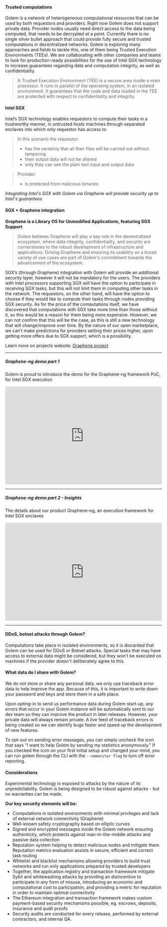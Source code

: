 #### Trusted computations

Golem is a network of heterogeneous computational resources that can be used by both requestors and providers.
Right now Golem does not support private data. Provider nodes usually need direct access to the data being computed, that needs to be decrypted at a point. Currently there is no single silver bullet approach that could provide fully secure and trusted computations in decentralized networks. 
Golem is exploring many approaches and fields to tackle this, one of them being Trusted Execution Environments (TEEs). We are collaborating with other companies and teams to look for production-ready possibilities for the use of Intel SGX technology to increase guarantees regarding data and computation integrity, as well as confidentiality.

>A Trusted Execution Environment (TEE) is a secure area inside a main processor. It runs in parallel of the operating system, in an isolated environment. It guarantees that the code and data loaded in the TEE are protected with respect to confidentiality and integrity.

#### Intel SGX

Intel’s SGX technology enables requestors to compute their tasks in a trustworthy manner, in untrusted hosts machines through separated enclaves into which only requestor has access to.

> In this scenario the requestor:
> - has the certainty that all their files will be carried out without tampering 
> - their output data will not be altered
> - only they can see the plain text input and output data

> Provider:
> - is protected from malicious binaries

*Integrating Intel's SGX with Golem via Graphene will provide security up to Intel's guarantees*

#### SGX + Graphene integration 

**Graphene is a Library OS for Unmodified Applications, featuring SGX Support**

>Golem believes Graphene will play a key role in the decentralized ecosystem, where data integrity, confidentiality, and security are cornerstones to the robust development of infrastructure and applications. Driving Graphene and ensuring its usability on a broad variety of use cases are part of Golem's commitment towards the advancement of the ecosystem.

SGX’s (through Graphene) integration with Golem will provide an additional security layer, however it will not be mandatory for the users. The providers with Intel processors supporting SGX will have the option to participate in receiving SGX tasks, but this will not limit them in computing other tasks in the network. The requestors, on the other hand, will have the option to choose if they would like to compute their tasks through nodes providing SGX security. As for the price of the computations itself, we have discovered that computations with SGX take more time than those without it, so this would be a reason for them being more expensive. However, we can not confirm that this will be the case, as this is still a new technology that will change/improve over time. By the nature of our open marketplace, we can’t  make predictions for providers setting their prices higher, upon getting more offers due to SGX support, which is a possibility.

Learn more on projects website: [Graphene project](https://grapheneproject.io/)

---

##### Graphene-ng demo part 1
Golem is proud to introduce the demo for the Graphene-ng framework PoC, for Intel SGX execution

<iframe width="100%" height="315px" src="https://www.youtube.com/embed/JJyE3Iajd9I" frameborder="0" allow="accelerometer; autoplay; encrypted-media; gyroscope; picture-in-picture" allowfullscreen></iframe>

---

##### Graphene-ng demo part 2 - Insights
The details about our product Graphene-ng, an execution framework for Intel SGX enclaves

<iframe width="100%" height="315px" src="https://www.youtube.com/embed/ZKMFNvWoPdY" frameborder="0" allow="accelerometer; autoplay; encrypted-media; gyroscope; picture-in-picture" allowfullscreen></iframe>

---

#### DDoS, botnet attacks through Golem? 
Computations take place in isolated environments, so it is discarded that Golem can be used for DDoS or Botnet attacks. 
Special tasks that may have access to external data might be considered, but they won't be executed on machines if the provider doesn't deliberately agree to this.

#### What data do I share with Golem?
We do not store or share any personal data, we only use traceback error data to help improve the app. Because of this, it is important to write down your password and keys and store them in a safe place.

Upon opting-in to send us performance data during Golem start-up, any errors that occur in your Golem instance will be automatically sent to our dev team so they can improve the product in later releases. However, your private data will always remain private. A live feed of traceback errors is being created so we can identify bugs faster and speed up the development of new features.

To opt-out on sending error messages, you can simply uncheck the icon that says "I want to help Golem by sending my statistics anonymously." If you checked the icon on your first initial setup and changed your mind, you can run golem through the CLI with the `--nomonitor flag` to turn off error reporting.

#### Considerations   
Experimental technology is exposed to attacks by the nature of its unpredictability. Golem is being designed to be robust against attacks - but no warranties can be made.

**Our key security elements will be:**

* Computations in isolated environments with minimal privileges and lack of external network connectivity (Graphene)
* Well-known safety cryptography based on elliptic curves
* Signed and encrypted messages inside the Golem network ensuring authenticity, which protects against man-in-the-middle attacks and passive data collection
* Reputation system helping to detect malicious nodes and mitigate them. Reputation metrics evaluation assists in secure, efficient and correct task routing
* Whitelist and blacklist mechanisms allowing providers to build trust networks and run only applications prepared by trusted developers
* Together, the application registry and transaction framework mitigate Sybil and whitewashing attacks by providing an disincentive to participate in any form of misuse, introducing an economic and computational cost to participation, and providing a metric for reputation in order to maintain optimal connectivity
* The Ethereum integration and transaction framework makes custom payment-based security mechanisms possible, eg. escrows, deposits, insurance and audit proofs
* Security audits are conducted for every release, performed by external contractors, and internal QA.
